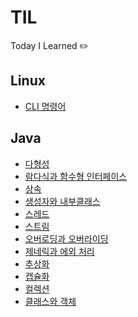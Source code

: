 # TIL

Today I Learned
:pencil2:

## Linux

- [CLI 명령어](https://github.com/jiwon111/TIL/blob/main/Linux/CLI%EB%AA%85%EB%A0%B9%EC%96%B4.md)

## Java

- [다형성](https://github.com/jiwon111/TIL/blob/main/Java/%EB%8B%A4%ED%98%95%EC%84%B1.md)
- [람다식과 함수형 인터페이스](https://github.com/jiwon111/TIL/blob/main/Java/%EB%9E%8C%EB%8B%A4%EC%8B%9D%EA%B3%BC%20%ED%95%A8%EC%88%98%ED%98%95%20%EC%9D%B8%ED%84%B0%ED%8E%98%EC%9D%B4%EC%8A%A4.md)
- [상속](https://github.com/jiwon111/TIL/blob/main/Java/%EC%83%81%EC%86%8D.md)
- [생성자와 내부클래스](https://github.com/jiwon111/TIL/blob/main/Java/%EC%83%9D%EC%84%B1%EC%9E%90%EC%99%80%20%EB%82%B4%EB%B6%80%ED%81%B4%EB%9E%98%EC%8A%A4.md)
- [스레드](https://github.com/jiwon111/TIL/blob/main/Java/%EC%8A%A4%EB%A0%88%EB%93%9C.md)
- [스트림](https://github.com/jiwon111/TIL/blob/main/Java/%EC%8A%A4%ED%8A%B8%EB%A6%BC.md)
- [오버로딩과 오버라이딩](https://github.com/jiwon111/TIL/blob/main/Java/%EC%98%A4%EB%B2%84%EB%A1%9C%EB%94%A9%EA%B3%BC%20%EC%98%A4%EB%B2%84%EB%9D%BC%EC%9D%B4%EB%94%A9.md)
- [제네릭과 에외 처리](https://github.com/jiwon111/TIL/blob/main/Java/%EC%A0%9C%EB%84%A4%EB%A6%AD%EA%B3%BC%20%EC%97%90%EC%99%B8%20%EC%B2%98%EB%A6%AC.md)
- [추상화](https://github.com/jiwon111/TIL/blob/main/Java/%EC%B6%94%EC%83%81%ED%99%94.md)
- [캡슐화](https://github.com/jiwon111/TIL/blob/main/Java/%EC%BA%A1%EC%8A%90%ED%99%94.md)
- [컬렉션](https://github.com/jiwon111/TIL/blob/main/Java/%EC%BB%AC%EB%A0%89%EC%85%98.md)
- [클래스와 객체](https://github.com/jiwon111/TIL/blob/main/Java/%ED%81%B4%EB%9E%98%EC%8A%A4%EC%99%80%20%EA%B0%9D%EC%B2%B4.md)
